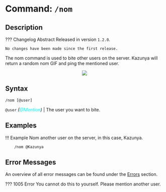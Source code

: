 # **Command:** `/nom`

## **Description**

??? Changelog Abstract
    Released in version `1.2.0`.

    No changes have been made since the first release.

The nom command is used to bite other users on the server. Kazunya will return a random nom GIF and ping the mentioned user.

<p align="center"><img src="https://media.tenor.com/9dOzFGFZxnoAAAAC/bite-anime.gif"></p>

## **Syntax**

    /nom [@user]

`@user` *(<span style="color:aqua">@Mention</span>)* | The user you want to bite.

## **Examples**

!!! Example
    Nom another user on the server, in this case, Kazunya.

        /nom @Kazunya

## **Error Messages**

An overview of all error messages can be found under the <a href="/errors/">Errors</a> section.

??? 1005 Error
    You cannot do this to yourself. Please mention another user.